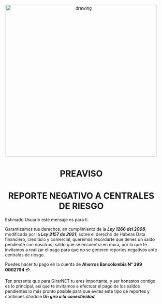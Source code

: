 

<p align="center">
    <img src="https://drive.google.com/uc?export=view&id=1KN19P9cSmbjnNDnb90iXbsTgNr7xKYYB" alt="drawing" width="500"/>
  </p>
  

<h1 align="center">PREAVISO</h1>
<h1 align="center">REPORTE NEGATIVO A CENTRALES DE RIESGO</h1>


Estimado Usuario este mensaje es para ti.

Garantizamos tus derechos, en cumplimiento de la ***Ley 1266 del 2008***, modificada por la ***Ley 2157 de 2021***, sobre el derecho de Habeas Data financiero, crediticio y comercial, queremos recordarte que tienes un saldo pendiente con nosotros; saldo que se encuentra en mora, por lo que te invitamos a realizar el pago para que no se generen reportes negativos ante centrales de riesgo.

Puedes hacer tu pago en la cuenta de **Ahorros Bancolombia N° 399 0002764** 💳.

Ten presente que para GirarNET tu eres importante, y ser honestos contigo es lo principal, así que te invitamos a efectuar el pago de los saldos pendientes lo más pronto posible para que evites este tipo de reportes y continues dándole ***_Un giro a la conectividad_***.

